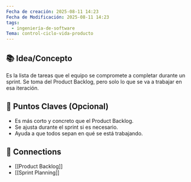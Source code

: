 ```yaml
---
Fecha de creación: 2025-08-11 14:23
Fecha de Modificación: 2025-08-11 14:23
tags:
  - ingeniería-de-software
Tema: control-ciclo-vida-producto
---
```


## 📚 Idea/Concepto 

Es la lista de tareas que el equipo se compromete a completar durante un sprint. Se toma del Product Backlog, pero solo lo que se va a trabajar en esa iteración.
## 📌 Puntos Claves (Opcional)
- Es más corto y concreto que el Product Backlog.
- Se ajusta durante el sprint si es necesario.
- Ayuda a que todos sepan en qué se está trabajando.
## 🔗 Connections
- [[Product Backlog]]
- [[Sprint Planning]]


